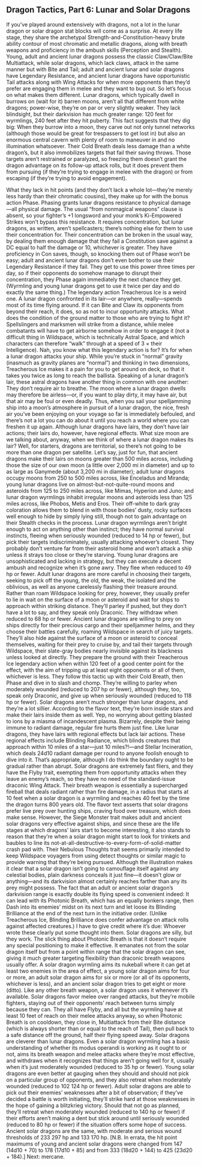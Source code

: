 ## Dragon Tactics, Part 6: Lunar and Solar Dragons


If you’ve played around extensively with dragons, not a lot in the lunar dragon or solar dragon stat blocks will come as a surprise. At every life stage, they share the archetypal Strength-and-Constitution-heavy brute ability contour of most chromatic and metallic dragons, along with breath weapons and proficiency in the ambush skills (Perception and Stealth). Young, adult and ancient lunar dragons possess the classic Claw/Claw/Bite Multiattack, while solar dragons, which lack claws, attack in the same manner but with Bite and Tail; adult and ancient lunar and solar dragons have Legendary Resistance, and ancient lunar dragons have opportunistic Tail attacks along with Wing Attacks for when more opponents than they’d prefer are engaging them in melee and they want to bug out.
So let’s focus on what makes them different. Lunar dragons, which typically dwell in burrows on (wait for it) barren moons, aren’t all that different from white dragons; power-wise, they’re on par or very slightly weaker. They lack blindsight, but their darkvision has much greater range: 120 feet for wyrmlings, 240 feet after they hit puberty. This fact suggests that they dig big: When they burrow into a moon, they carve out not only tunnel networks (although those would be great for trespassers to get lost in) but also an enormous central cavern with plenty of room to maneuver in and no illumination whatsoever. Their Cold Breath deals less damage than a white dragon’s, but it also immobilizes targets that fail their saving throws. Those targets aren’t restrained or paralyzed, so freezing them doesn’t grant the dragon advantage on its follow-up attack rolls, but it does prevent them from pursuing (if they’re trying to engage in melee with the dragon) or from escaping (if they’re trying to avoid engagement).

What they lack in hit points (and they don’t lack a whole lot—they’re merely less hardy than their chromatic cousins), they make up for with the bonus action Phase. Phasing grants lunar dragons resistance to physical damage—all physical damage. The usual “from nonmagical weapons” clause is absent, so your fighter’s +1 longsword and your monk’s Ki-Empowered Strikes won’t bypass this resistance. It requires concentration, but lunar dragons, as written, aren’t spellcasters; there’s nothing else for them to use their concentration for. Their concentration can be broken in the usual way, by dealing them enough damage that they fail a Constitution save against a DC equal to half the damage or 10, whichever is greater. They have proficiency in Con saves, though, so knocking them out of Phase won’t be easy; adult and ancient lunar dragons don’t even bother to use their Legendary Resistance if they fail. They get to use this power three times per day, so if their opponents do somehow manage to disrupt their concentration, they Phase again immediately the next chance they get. (Wyrmling and young lunar dragons get to use it twice per day and do exactly the same thing.)
The legendary action Treacherous Ice is a weird one. A lunar dragon confronted in its lair—or anywhere, really—spends most of its time flying around. If it can Bite and Claw its opponents from beyond their reach, it does, so as not to incur opportunity attacks. What does the condition of the ground matter to those who are trying to fight it? Spellslingers and marksmen will strike from a distance, while melee combatants will have to get airborne somehow in order to engage it (not a difficult thing in Wildspace, which is technically Astral Space, and which characters can therefore “walk” through at a speed of 3 × their Intelligence). Nah, you know what this legendary action is for? It’s for when a lunar dragon attacks your ship. While you’re stuck in “normal” gravity (inasmuch as gravity planes are “normal”) and thinking in two dimensions, Treacherous Ice makes it a pain for you to get around on deck, so that it takes you twice as long to reach the ballista.
Speaking of a lunar dragon’s lair, these astral dragons have another thing in common with one another: They don’t require air to breathe. The moon where a lunar dragon dwells may therefore be airless—or, if you want to play dirty, it may have air, but that air may be foul or even deadly. Thus, when you sail your spelljamming ship into a moon’s atmosphere in pursuit of a lunar dragon, the nice, fresh air you’ve been enjoying on your voyage so far is immediately befouled, and there’s not a lot you can do about it until you reach a world where you can freshen it up again. Although lunar dragons have lairs, they don’t have lair actions; their lairs do, however, have regional effects.
What size moon are we talking about, anyway, when we think of where a lunar dragon makes its lair? Well, for starters, dragons are territorial, so there’s not going to be more than one dragon per satellite. Let’s say, just for fun, that ancient dragons make their lairs on moons greater than 500 miles across, including those the size of our own moon (a little over 2,000 mi in diameter) and up to as large as Ganymede (about 3,200 mi in diameter); adult lunar dragons occupy moons from 250 to 500 miles across, like Enceladus and Miranda; young lunar dragons live on almost-but-not-quite-round moons and asteroids from 125 to 250 miles across, like Mimas, Hyperion and Juno; and lunar dragon wyrmlings inhabit irregular moons and asteroids less than 125 miles across, like Phobos, Metis and Eros. Their off-white to dark gray coloration allows them to blend in with those bodies’ dusty, rocky surfaces well enough to hide by simply lying still, though not to gain advantage on their Stealth checks in the process.
Lunar dragon wyrmlings aren’t bright enough to act on anything other than instinct; they have normal survival instincts, fleeing when seriously wounded (reduced to 14 hp or fewer), but pick their targets indiscriminately, usually attacking whoever’s closest. They probably don’t venture far from their asteroid home and won’t attack a ship unless it strays too close or they’re starving. Young lunar dragons are unsophisticated and lacking in strategy, but they can execute a decent ambush and recognize when it’s gone awry. They flee when reduced to 49 hp or fewer. Adult lunar dragons are more careful in choosing their targets, seeking to pick off the young, the old, the weak, the isolated and the oblivious, as well as anyone carelessly flashing their treasure around. Rather than roam Wildspace looking for prey, however, they usually prefer to lie in wait on the surface of a moon or asteroid and wait for ships to approach within striking distance. They’ll parley if pushed, but they don’t have a lot to say, and they speak only Draconic. They withdraw when reduced to 68 hp or fewer. Ancient lunar dragons are willing to prey on ships directly for their precious cargo and their spelljammer helms, and they choose their battles carefully, roaming Wildspace in search of juicy targets. They’ll also hide against the surface of a moon or asteroid to conceal themselves, waiting for their prey to cruise by, and tail their targets through Wildspace, their slate-gray bodies nearly invisible against its blackness unless looked at directly. They prepare the ground with their Treacherous Ice legendary action when within 120 feet of a good center point for the effect, with the aim of tripping up at least eight opponents or all of them, whichever is less. They follow this tactic up with their Cold Breath, then Phase and dive in to slash and chomp. They’re willing to parley when moderately wounded (reduced to 207 hp or fewer), although they, too, speak only Draconic, and give up when seriously wounded (reduced to 118 hp or fewer).
Solar dragons aren’t much stronger than lunar dragons, and they’re a lot sillier. According to the flavor text, they’re born inside stars and make their lairs inside them as well. Yep, no worrying about getting blasted to ions by a miasma of incandescent plasma. Bizarrely, despite their being immune to radiant damage, regular fire hurts them just fine. Like lunar dragons, they have lairs with regional effects but lack lair actions. These regional effects include Blinding Radiance, which blinds creatures that approach within 10 miles of a star—just 10 miles?!—and Stellar Incineration, which deals 24d10 radiant damage per round to anyone foolish enough to dive into it. That’s appropriate, although I do think the boundary ought to be gradual rather than abrupt.
Solar dragons are extremely fast fliers, and they have the Flyby trait, exempting them from opportunity attacks when they leave an enemy’s reach, so they have no need of the standard-issue draconic Wing Attack. Their breath weapon is essentially a supercharged fireball that deals radiant rather than fire damage, in a radius that starts at 10 feet when a solar dragon is a wyrmling and reaches 40 feet by the time the dragon turns 800 years old.
The flavor text asserts that solar dragons prefer live prey over hunting ships, craving food over treasure, which does make sense. However, the Siege Monster trait makes adult and ancient solar dragons very effective against ships, and since these are the life stages at which dragons’ lairs start to become interesting, it also stands to reason that they’re when a solar dragon might start to look for trinkets and baubles to line its not-at-all-destructive-to-every-form-of-solid-matter crash pad with. Their Nebulous Thoughts trait seems primarily intended to keep Wildspace voyagers from using detect thoughts or similar magic to provide warning that they’re being pursued. Although the illustration makes it clear that a solar dragon isn’t going to camouflage itself against any celestial bodies, plain darkness conceals it just fine—it doesn’t glow or anything—and its darkvision almost certainly reaches farther than any its prey might possess. The fact that an adult or ancient solar dragon’s darkvision range is exactly double its flying speed is convenient indeed: It can lead with its Photonic Breath, which has an equally bonkers range, then Dash into its enemies’ midst on its next turn and let loose its Blinding Brilliance at the end of the next turn in the initiative order. (Unlike Treacherous Ice, Blinding Brilliance does confer advantage on attack rolls against affected creatures.) I have to give credit where it’s due: Whoever wrote these clearly put some thought into them. Solar dragons are silly, but they work.
The slick thing about Photonic Breath is that it doesn’t require any special positioning to make it effective. It emanates not from the solar dragon itself but from a point within range that the solar dragon can see, giving it much greater targeting flexibility than draconic breath weapons usually offer. A solar dragon wyrmling aims its nukeball where it can get at least two enemies in the area of effect, a young solar dragon aims for four or more, an adult solar dragon aims for six or more (or all of its opponents, whichever is less), and an ancient solar dragon tries to get eight or more (ditto). Like any other breath weapon, a solar dragon uses it whenever it’s available.
Solar dragons favor melee over ranged attacks, but they’re mobile fighters, staying out of their opponents’ reach between turns simply because they can. They all have Flyby, and all but the wyrmling have at least 10 feet of reach on their melee attacks anyway, so when Photonic Breath is on cooldown, they close in, Multiattack from their Bite distance (which is always shorter than or equal to the reach of Tail), then pull back to a safe distance off the ground, half their flying speed away.
Solar dragons are cleverer than lunar dragons. Even a solar dragon wyrmling has a basic understanding of whether its modus operandi is working as it ought to or not, aims its breath weapon and melee attacks where they’re most effective, and withdraws when it recognizes that things aren’t going well for it, usually when it’s just moderately wounded (reduced to 35 hp or fewer). Young solar dragons are even better at gauging when they should and should not pick on a particular group of opponents, and they also retreat when moderately wounded (reduced to 102 124 hp or fewer). Adult solar dragons are able to pick out their enemies’ weaknesses after a bit of observation; if they’ve decided a battle is worth initiating, they’ll strike hard at those weaknesses in the hope of gaining a blitzkrieg victory. Should that not go as planned, they’ll retreat when moderately wounded (reduced to 140 hp or fewer) if their efforts aren’t making a dent but stick around until seriously wounded (reduced to 80 hp or fewer) if the situation offers some hope of success. Ancient solar dragons are the same, with moderate and serious wound thresholds of 233 297 hp and 133 170 hp. [N.B. In errata, the hit point maximums of young and ancient solar dragons were changed from 147 (14d10 + 70) to 178 (17d10 + 85) and from 333 (18d20 + 144) to 425  (23d20 + 184).]
Next: mercane.
